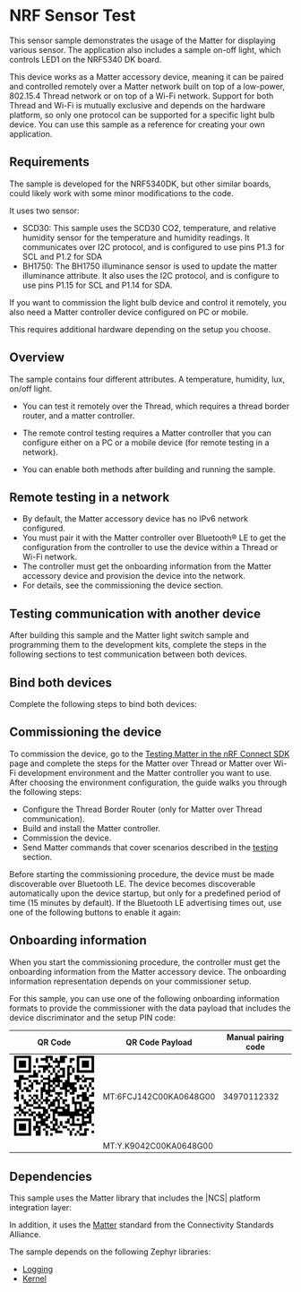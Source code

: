 # NRF Sensor Test

This sensor sample demonstrates the usage of the Matter for displaying various sensor. The application also includes a sample on-off light, which controls LED1 on the NRF5340 DK board.

This device works as a Matter accessory device, meaning it can be paired and controlled remotely over a Matter network built on top of a low-power, 802.15.4 Thread network or on top of a Wi-Fi network.
Support for both Thread and Wi-Fi is mutually exclusive and depends on the hardware platform, so only one protocol can be supported for a specific light bulb device.
You can use this sample as a reference for creating your own application.

## Requirements

The sample is developed for the NRF5340DK, but other similar boards, could likely work with some minor modifications to the code. 

It uses two sensor:

* SCD30: This sample uses the SCD30 CO2, temperature, and relative humidity sensor for the temperature and humidity readings. It communicates over I2C protocol, and is configured to use pins P1.3 for SCL and P1.2 for SDA
* BH1750: The BH1750 illuminance sensor is used to update the matter illuminance attribute. It also uses the I2C protocol, and is configure to use pins P1.15 for SCL and P1.14 for SDA.

If you want to commission the light bulb device and control it remotely, you also need a Matter controller device configured on PC or mobile.

This requires additional hardware depending on the setup you choose.

## Overview

The sample contains four different attributes. A temperature, humidity, lux, on/off light.

* You can test it remotely over the Thread, which requires a thread border router, and a matter controller.

* The remote control testing requires a Matter controller that you can configure either on a PC or a mobile device (for remote testing in a network).

* You can enable both methods after building and running the sample.


## Remote testing in a network

* By default, the Matter accessory device has no IPv6 network configured.
* You must pair it with the Matter controller over Bluetooth® LE to get the configuration from the controller to use the device within a Thread or Wi-Fi network.
* The controller must get the onboarding information from the Matter accessory device and provision the device into the network.
* For details, see the commissioning the device section.


## Testing communication with another device

After building this sample and the Matter light switch sample and programming them to the development kits, complete the steps in the following sections to test communication between both devices.

## Bind both devices

Complete the following steps to bind both devices: 

## Commissioning the device

To commission the device, go to the [Testing Matter in the nRF Connect SDK](https://developer.nordicsemi.com/nRF_Connect_SDK/doc/latest/nrf/protocols/matter/getting_started/testing/index.html#ug-matter-gs-testing) page and complete the steps for the Matter over Thread or Matter over Wi-Fi development environment and the Matter controller you want to use.
After choosing the environment configuration, the guide walks you through the following steps:

* Configure the Thread Border Router (only for Matter over Thread communication).
* Build and install the Matter controller.
* Commission the device.
* Send Matter commands that cover scenarios described in the [testing](https://developer.nordicsemi.com/nRF_Connect_SDK/doc/latest/nrf/samples/matter/light_bulb/README.html#testing) section.

Before starting the commissioning procedure, the device must be made discoverable over Bluetooth LE.
The device becomes discoverable automatically upon the device startup, but only for a predefined period of time (15 minutes by default).
If the Bluetooth LE advertising times out, use one of the following buttons to enable it again:

## Onboarding information

When you start the commissioning procedure, the controller must get the onboarding information from the Matter accessory device.
The onboarding information representation depends on your commissioner setup.

For this sample, you can use one of the following onboarding information formats to provide the commissioner with the data payload that includes the device discriminator and the setup PIN code:

| QR Code   | QR Code Payload   | Manual pairing code   |
| ---       | ---               | ---                   |
| ![](./docs/images/matter_commision_qr_code.png) | MT:6FCJ142C00KA0648G00 | 34970112332 |
| ![]() | MT:Y.K9042C00KA0648G00 | 


## Dependencies

This sample uses the Matter library that includes the |NCS| platform integration layer:

In addition, it uses the [Matter](https://csa-iot.org/all-solutions/matter/) standard from the Connectivity Standards Alliance. 

The sample depends on the following Zephyr libraries:

* [Logging](https://developer.nordicsemi.com/nRF_Connect_SDK/doc/latest/zephyr/services/logging/index.html#logging-api)
* [Kernel](https://developer.nordicsemi.com/nRF_Connect_SDK/doc/latest/zephyr/kernel/services/index.html#kernel-api)
